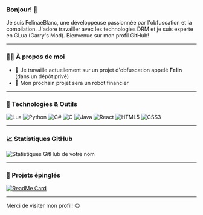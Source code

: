 ### Bonjour! 👋

Je suis FelinaeBlanc, une développeuse passionnée par l'obfuscation et la compilation. J'adore travailler avec les technologies DRM et je suis experte en GLua (Garry's Mod). Bienvenue sur mon profil GitHub!

---

### 👨‍💻 À propos de moi

- 🔭 Je travaille actuellement sur un projet d'obfuscation appelé **Felin** (dans un dépôt privé)
- 🌱 Mon prochain projet sera un robot financier

---

### 🚀 Technologies & Outils

![Lua](https://img.shields.io/badge/-Lua-2C2D72?style=flat-square&logo=lua)
![Python](https://img.shields.io/badge/-Python-3776AB?style=flat-square&logo=python&logoColor=white)
![C#](https://img.shields.io/badge/-C%23-239120?style=flat-square&logo=c-sharp&logoColor=white)
![C](https://img.shields.io/badge/-C-A8B9CC?style=flat-square&logo=c&logoColor=white)
![Java](https://img.shields.io/badge/-Java-007396?style=flat-square&logo=java&logoColor=white)
![React](https://img.shields.io/badge/-React-61DAFB?style=flat-square&logo=react&logoColor=white)
![HTML5](https://img.shields.io/badge/-HTML5-E34F26?style=flat-square&logo=html5&logoColor=white)
![CSS3](https://img.shields.io/badge/-CSS3-1572B6?style=flat-square&logo=css3&logoColor=white)

---

### 📈 Statistiques GitHub

![Statistiques GitHub de votre nom](https://github-readme-stats.vercel.app/api?username=FelinaeBlanc&show_icons=true&theme=radical)

---

### 📌 Projets épinglés

[![ReadMe Card](https://github-readme-stats.vercel.app/api/pin/?username=FelinaeBlanc&repo=NomDuProjet&theme=radical)](https://github.com/FelinaeBlanc/NomDuProjet)

---

Merci de visiter mon profil! 😊
